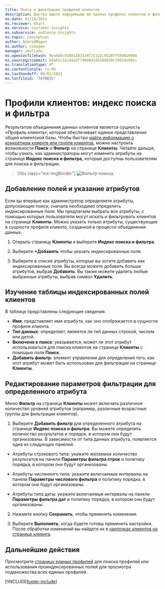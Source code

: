```yaml
---
title: Поиск и фильтрация профилей клиентов
description: Быстро ищите информацию об единых профилях клиентов и фильтруйте для указанных атрибутов.
ms.date: 01/19/2021
ms.reviewer: mhart
ms.service: customer-insights
ms.subservice: audience-insights
ms.topic: conceptual
author: NimrodMagen
ms.author: nimagen
manager: shellyha
ms.openlocfilehash: 9eaeb0c93481283324f21122c9528ff5896b9866
ms.sourcegitcommit: b9a81c2acd42d774669d2db3d0430c7d81de991c
ms.translationtype: HT
ms.contentlocale: ru-RU
ms.lasthandoff: 09/02/2021
ms.locfileid: "7470025"
---
```

# <a name="customer-profiles-search--filter-index"></a>Профили клиентов: индекс поиска и фильтра

Результатом объединения данных клиентов является сущность «Профиль клиента», которая обеспечивает единое представление общей клиентской базы. Чтобы быстро [найти информацию о конкретном клиенте или группе клиентов](customer-profiles.md), можно настроить возможности **Поиск** и **Фильтр** на странице **Клиенты**. Читайте дальше, чтобы узнать, как администраторы могут изменить атрибуты на странице **Индекс поиска и фильтра**, которые доступны пользователям для поиска и фильтрации.

> [!div class="mx-imgBorder"]
> ![Фильтр поиска.](media/search-filter.png "Фильтр поиска")

## <a name="add-fields-and-specify-attributes"></a>Добавление полей и указание атрибутов

Если вы впервые как администратор определяете атрибуты, допускающие поиск, сначала необходимо определить индексированные поля. Мы предлагаем выбрать все атрибуты, с помощью которых пользователи могут искать и фильтровать клиентов на странице **Клиенты**. Можно указать только атрибуты, существующие в сущности профиля клиента, созданной в процессе объединения данных.

1. Открыть страницу **Клиенты** и выберите **Индекс поиска и фильтра**.

2. Выберите **+Добавить** чтобы указать индексированные поля.

3. Выберите в списке атрибуты, которые вы хотите добавить как индексированные поля. Вы всегда можете добавить больше атрибутов, выбрав **Добавить**. Вы также можете удалить любые выбранные атрибуты, выбрав символ **Удалить**.

## <a name="explore-the-indexed-customer-fields-table"></a>Изучение таблицы индексированных полей клиентов

В таблице представлены следующие сведения.

- **Имя**: представляет имя атрибута, как оно отображается в сущности профиля клиента.
- **Тип данных**: определяет, является ли тип данных строкой, числом или датой.
- **Включено в поиск**: указывается, может ли этот атрибут использоваться для поиска клиентов на странице **Клиенты** с помощью поля **Поиск**.
- **Добавить фильтр**: элемент управления для определения того, как этот атрибут может быть использован для фильтрации на странице **Клиенты**.

## <a name="editing-filtering-options-for-a-given-attribute"></a>Редактирование параметров фильтрации для определенного атрибута

Меню **Фильтр** на странице **Клиенты** может включать различное количество уровней атрибутов (например, различные возрастные группы для фильтрации клиентов).

1. Выберите **Добавить фильтр** для определенного атрибута на странице **Индекс поиска и фильтра**. Вы можете определить количество результатов и порядок, в котором они будут организованы. В зависимости от типа данных атрибута, появляется одна из следующих панелей.

- Атрибуты строкового типа: укажите желаемое количество результатов на панели **Параметры фильтра строк** и политику порядка, в котором они будут организованы.

- Атрибуты численного типа: укажите включаемые интервалы на панели **Параметры числового фильтра** и политику порядка, в котором они будут организованы.

- Атрибуты типа даты: укажите включаемые интервалы на панели **Параметры фильтра дат** и политику порядка, в котором они будут организованы.

2. Нажмите кнопку **Сохранить**, чтобы применить изменения.

3. Выберите **Выполнять**, когда будете готовы применить настройки. После обработки изменений вы найдете их в [карточках клиентов на странице клиента](customer-profiles.md). 

## <a name="next-steps"></a>Дальнейшие действия

Просмотрите [страницу единых профилей](customer-profiles.md) для поиска профилей или использования проиндексированных полей для просмотра подмножества всех единых профилей.


[!INCLUDE[footer-include](../includes/footer-banner.md)]